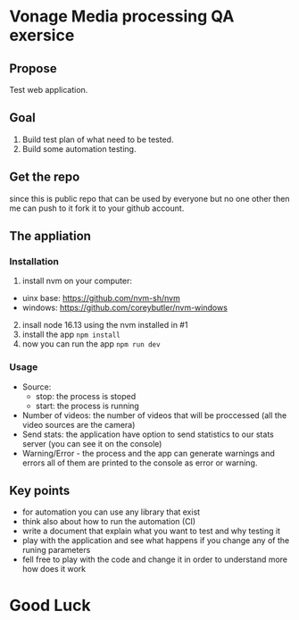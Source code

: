 # Vonage Media processing QA exersice

## Propose
Test web application.

## Goal
1. Build test plan of what need to be tested.
2. Build some automation testing.

## Get the repo
since this is public repo that can be used by everyone but no one other then me can push to it fork it to your github account. 

## The appliation

### Installation
1. install nvm on your computer: 
  - uinx base: https://github.com/nvm-sh/nvm
  - windows: https://github.com/coreybutler/nvm-windows
2. insall node 16.13 using the nvm installed in #1
3. install the app `npm install`
4. now you can run the app `npm run dev`

### Usage
- Source: 
  - stop: the process is stoped
  - start: the process is running
- Number of videos: the number of videos that will be proccessed (all the video sources are the camera)
- Send stats: the application have option to send statistics to our stats server (you can see it on the console)
- Warning/Error - the process and the app can generate warnings and errors all of them are printed to the console as error or warning.

## Key points
- for automation you can use any library that exist
- think also about how to run the automation (CI)
- write a document that explain what you want to test and why testing it
- play with the application and see what happens if you change any of the runing parameters
- fell free to play with the code and change it in order to understand more how does it work


# Good Luck


